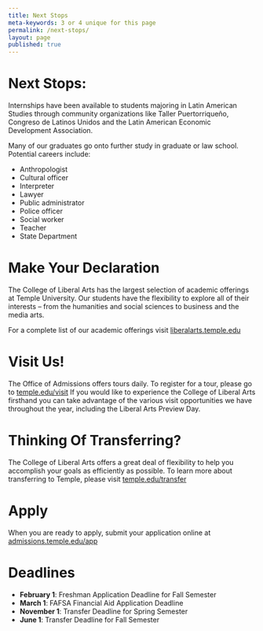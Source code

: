 ```yaml
---
title: Next Stops
meta-keywords: 3 or 4 unique for this page
permalink: /next-stops/
layout: page
published: true
---
```

# Next Stops:

Internships have been available to students majoring in Latin American Studies through community organizations like Taller Puertorriqueño, Congreso de Latinos Unidos and the Latin American Economic Development Association.

Many of our graduates go onto further study in graduate or law school. Potential careers include:

- Anthropologist
- Cultural officer
- Interpreter
- Lawyer
- Public administrator
- Police officer
- Social worker
- Teacher
- State Department

# Make Your Declaration

The College of Liberal Arts has the largest selection of academic offerings at Temple University. Our students have the flexibility to explore all of their interests – from the humanities and social sciences to business and the media arts.

For a complete list of our academic offerings visit [liberalarts.temple.edu](liberalarts.temple.edu)

# Visit Us!

The Office of Admissions offers tours daily. To register for a tour, please go to [temple.edu/visit](temple.edu/visit ) If you would like to experience the College of Liberal Arts firsthand you can take advantage of the various visit opportunities we have throughout the year, including the Liberal Arts Preview Day.

# Thinking Of Transferring?

The College of Liberal Arts offers a great deal of flexibility to help you accomplish your goals as efficiently as possible. To learn more about transferring to Temple, please visit [temple.edu/transfer](temple.edu/transfer)

# Apply

When you are ready to apply, submit your application online at [admissions.temple.edu/app](http://admissions.temple.edu/apply)

# Deadlines

- **February 1**: Freshman Application Deadline for Fall Semester
- **March 1**: FAFSA Financial Aid Application Deadline
- **November 1**: Transfer Deadline for Spring Semester
- **June 1**: Transfer Deadline for Fall Semester
